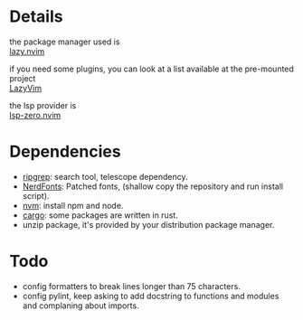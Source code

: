 # Details

the package manager used is  
[lazy.nvim](https://lazy.folke.io/)  

if you need some plugins, you can look at a list available at the pre-mounted project  
[LazyVim](https://www.lazyvim.org/)  

the lsp provider is  
[lsp-zero.nvim](https://lsp-zero.netlify.app/docs/introduction.html)

# Dependencies
- [ripgrep](https://github.com/BurntSushi/ripgrep?tab=readme-ov-file#installation): search tool, telescope dependency.
- [NerdFonts](https://github.com/ryanoasis/nerd-fonts): Patched fonts, (shallow copy the repository and run install script).
- [nvm](https://github.com/nvm-sh/nvm?tab=readme-ov-file#installing-and-updating): install npm and node.
- [cargo](https://doc.rust-lang.org/cargo/getting-started/installation.html): some packages are written in rust.
- unzip package, it's provided by your distribution package manager.

# Todo
- config formatters to break lines longer than 75 characters.
- config pylint, keep asking to add docstring to functions and modules and complaning about imports.

